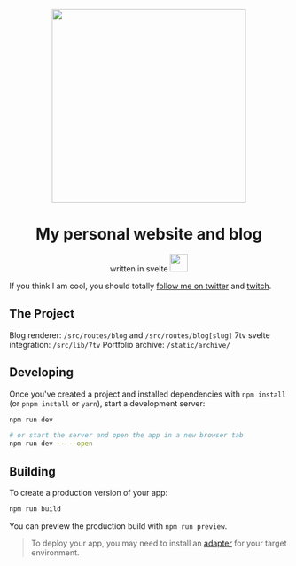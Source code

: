 <p align="center">
  <img src="./static/assets/pfp.gif" width="350"/>
</p>
<h1 align="center">My personal website and blog</h1>
<p align="center">written in svelte <img src="./static/assets/4WeirdBuff.webp" width="32"/></p>

If you think I am cool, you should totally [follow me on twitter](https://twitter.com/n3k0lai) and [twitch](https://twitch.tv/n3k0lai).


The Project
------------
Blog renderer: `/src/routes/blog` and `/src/routes/blog[slug]`
7tv svelte integration: `/src/lib/7tv`
Portfolio archive: `/static/archive/`


## Developing

Once you've created a project and installed dependencies with `npm install` (or `pnpm install` or `yarn`), start a development server:

```bash
npm run dev

# or start the server and open the app in a new browser tab
npm run dev -- --open
```

## Building

To create a production version of your app:

```bash
npm run build
```

You can preview the production build with `npm run preview`.

> To deploy your app, you may need to install an [adapter](https://kit.svelte.dev/docs/adapters) for your target environment.

